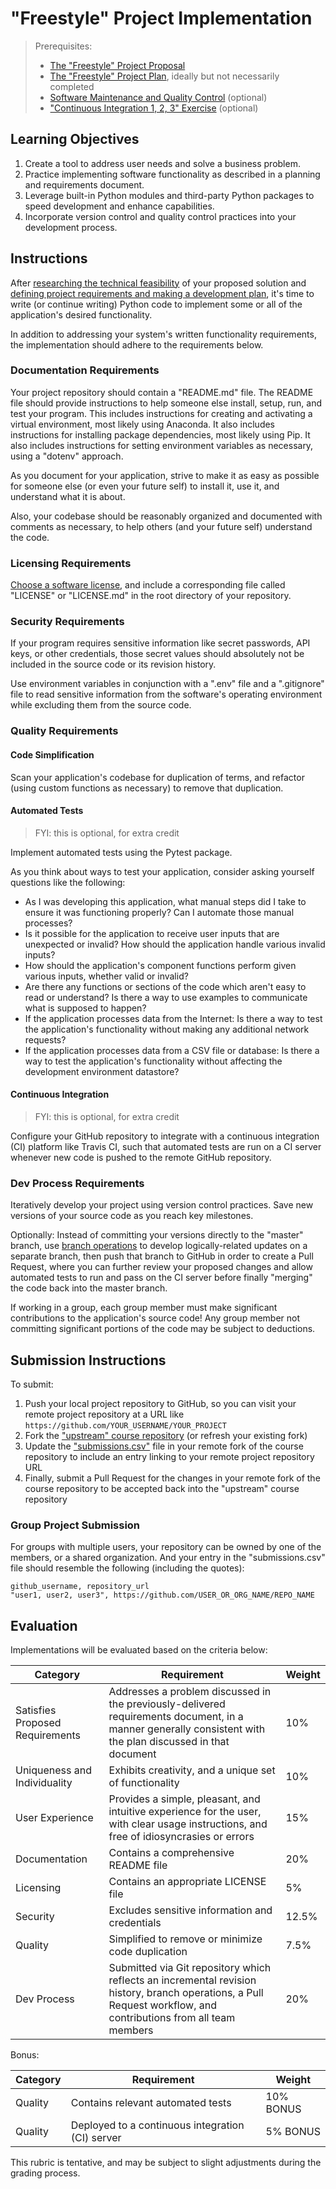 # "Freestyle" Project Implementation

> Prerequisites:
>   + [The "Freestyle" Project Proposal](/projects/freestyle/proposal.md)
>   + [The "Freestyle" Project Plan](/projects/freestyle/plan.md), ideally but not necessarily completed
>   + [Software Maintenance and Quality Control](/units/unit-8.md) (optional)
>   + ["Continuous Integration 1, 2, 3" Exercise](/exercises/ci-123/README.md) (optional)

## Learning Objectives

  1. Create a tool to address user needs and solve a business problem.
  2. Practice implementing software functionality as described in a planning and requirements document.
  3. Leverage built-in Python modules and third-party Python packages to speed development and enhance capabilities.
  4. Incorporate version control and quality control practices into your development process.

## Instructions

After [researching the technical feasibility](proposal.md) of your proposed solution and [defining project requirements and making a development plan](plan.md), it's time to write (or continue writing) Python code to implement some or all of the application's desired functionality.

In addition to addressing your system's written functionality requirements, the implementation should adhere to the requirements below.

### Documentation Requirements

Your project repository should contain a "README.md" file. The README file should provide instructions to help someone else install, setup, run, and test your program. This includes instructions for creating and activating a virtual environment, most likely using Anaconda. It also includes instructions for installing package dependencies, most likely using Pip. It also includes instructions for setting environment variables as necessary, using a "dotenv" approach.

As you document for your application, strive to make it as easy as possible for someone else (or even your future self) to install it, use it, and understand what it is about.

Also, your codebase should be reasonably organized and documented with comments as necessary, to help others (and your future self) understand the code.

### Licensing Requirements

[Choose a software license](/notes/software/licensing.md), and include a corresponding file called "LICENSE" or "LICENSE.md" in the root directory of your repository.

### Security Requirements

If your program requires sensitive information like secret passwords, API keys, or other credentials, those secret values should absolutely not be included in the source code or its revision history.

Use environment variables in conjunction with a ".env" file and a ".gitignore" file to read sensitive information from the software's operating environment while excluding them from the source code.

### Quality Requirements

#### Code Simplification

Scan your application's codebase for duplication of terms, and refactor (using custom functions as necessary) to remove that duplication.

#### Automated Tests

> FYI: this is optional, for extra credit

Implement automated tests using the Pytest package.

As you think about ways to test your application, consider asking yourself questions like the following:

  + As I was developing this application, what manual steps did I take to ensure it was functioning properly? Can I automate those manual processes?
  + Is it possible for the application to receive user inputs that are unexpected or invalid? How should the application handle various invalid inputs?
  + How should the application's component functions perform given various inputs, whether valid or invalid?
  + Are there any functions or sections of the code which aren't easy to read or understand? Is there a way to use examples to communicate what is supposed to happen?
  + If the application processes data from the Internet: Is there a way to test the application's functionality without making any additional network requests?
  + If the application processes data from a CSV file or database: Is there a way to test the application's functionality without affecting the development environment datastore?

#### Continuous Integration

> FYI: this is optional, for extra credit

Configure your GitHub repository to integrate with a continuous integration (CI) platform like Travis CI, such that automated tests are run on a CI server whenever new code is pushed to the remote GitHub repository.

### Dev Process Requirements

Iteratively develop your project using version control practices. Save new versions of your source code as you reach key milestones.

Optionally: Instead of committing your versions directly to the "master" branch, use [branch operations](/notes/git.md#branch-operations) to develop logically-related updates on a separate branch, then push that branch to GitHub in order to create a Pull Request, where you can further review your proposed changes and allow automated tests to run and pass on the CI server before finally "merging" the code back into the master branch.

If working in a group, each group member must make significant contributions to the application's source code! Any group member not committing significant portions of the code may be subject to deductions.





## Submission Instructions

To submit:

  1. Push your local project repository to GitHub, so you can visit your remote project repository at a URL like `https://github.com/YOUR_USERNAME/YOUR_PROJECT`
  2. Fork the ["upstream" course repository](https://github.com/prof-rossetti/nyu-info-2335-201905) (or refresh your existing fork)
  3. Update the ["submissions.csv"](submissions.csv) file in your remote fork of the course repository to include an entry linking to your remote project repository URL
  4. Finally, submit a Pull Request for the changes in your remote fork of the course repository to be accepted back into the "upstream" course repository

### Group Project Submission

For groups with multiple users, your repository can be owned by one of the members, or a shared organization. And your entry in the "submissions.csv" file should resemble the following (including the quotes):

    github_username, repository_url
    "user1, user2, user3", https://github.com/USER_OR_ORG_NAME/REPO_NAME

## Evaluation

Implementations will be evaluated based on the criteria below:

Category | Requirement | Weight
--- | --- | ---
Satisfies Proposed Requirements | Addresses a problem discussed in the previously-delivered requirements document, in a manner generally consistent with the plan discussed in that document | 10%
Uniqueness and Individuality | Exhibits creativity, and a unique set of functionality | 10%
User Experience | Provides a simple, pleasant, and intuitive experience for the user, with clear usage instructions, and free of idiosyncrasies or errors | 15%
Documentation | Contains a comprehensive README file | 20%
Licensing | Contains an appropriate LICENSE file | 5%
Security | Excludes sensitive information and credentials | 12.5%
Quality | Simplified to remove or minimize code duplication | 7.5%
Dev Process | Submitted via Git repository which reflects an incremental revision history, branch operations, a Pull Request workflow, and contributions from all team members | 20%

Bonus:

Category | Requirement | Weight
--- | --- | ---
Quality | Contains relevant automated tests | 10% BONUS
Quality | Deployed to a continuous integration (CI) server | 5% BONUS


This rubric is tentative, and may be subject to slight adjustments during the grading process.
